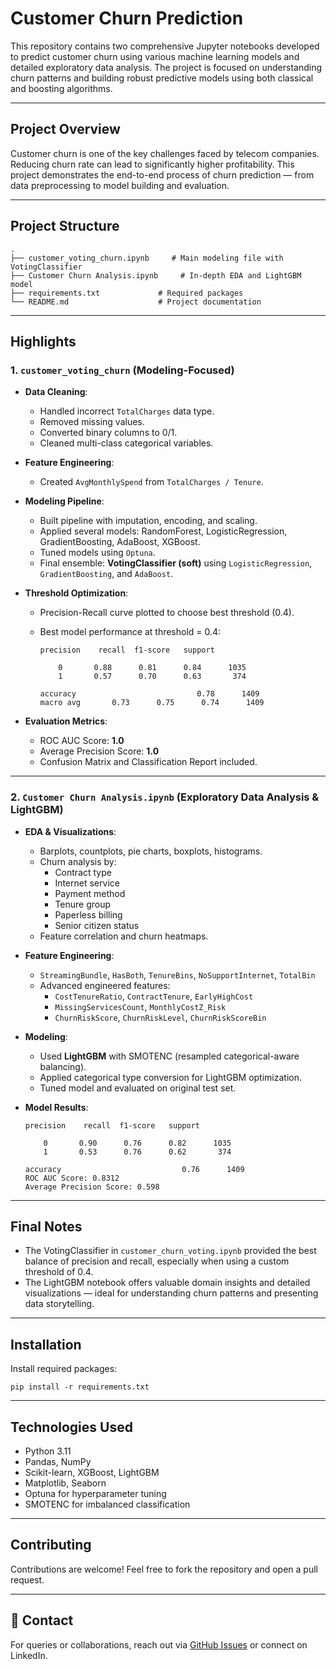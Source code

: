 
#  Customer Churn Prediction

This repository contains two comprehensive Jupyter notebooks developed to predict customer churn using various machine learning models and detailed exploratory data analysis. The project is focused on understanding churn patterns and building robust predictive models using both classical and boosting algorithms.

---

##  Project Overview

Customer churn is one of the key challenges faced by telecom companies. Reducing churn rate can lead to significantly higher profitability. This project demonstrates the end-to-end process of churn prediction — from data preprocessing to model building and evaluation.

---

##  Project Structure

```
.
├── customer_voting_churn.ipynb     # Main modeling file with VotingClassifier
├── Customer Churn Analysis.ipynb     # In-depth EDA and LightGBM model
├── requirements.txt             # Required packages
└── README.md                    # Project documentation
```

---

##  Highlights

### 1. `customer_voting_churn` (Modeling-Focused)

- **Data Cleaning**:
  - Handled incorrect `TotalCharges` data type.
  - Removed missing values.
  - Converted binary columns to 0/1.
  - Cleaned multi-class categorical variables.

- **Feature Engineering**:
  - Created `AvgMonthlySpend` from `TotalCharges / Tenure`.

- **Modeling Pipeline**:
  - Built pipeline with imputation, encoding, and scaling.
  - Applied several models: RandomForest, LogisticRegression, GradientBoosting, AdaBoost, XGBoost.
  - Tuned models using `Optuna`.
  - Final ensemble: **VotingClassifier (soft)** using `LogisticRegression`, `GradientBoosting`, and `AdaBoost`.

- **Threshold Optimization**:
  - Precision-Recall curve plotted to choose best threshold (0.4).
  - Best model performance at threshold = 0.4:

    ```
    precision    recall  f1-score   support

        0       0.88      0.81      0.84      1035
        1       0.57      0.70      0.63       374

    accuracy                           0.78      1409
    macro avg       0.73      0.75      0.74      1409
    ```

- **Evaluation Metrics**:
  - ROC AUC Score: **1.0**
  - Average Precision Score: **1.0**
  - Confusion Matrix and Classification Report included.

---

### 2. `Customer Churn Analysis.ipynb` (Exploratory Data Analysis & LightGBM)

- **EDA & Visualizations**:
  - Barplots, countplots, pie charts, boxplots, histograms.
  - Churn analysis by:
    - Contract type
    - Internet service
    - Payment method
    - Tenure group
    - Paperless billing
    - Senior citizen status
  - Feature correlation and churn heatmaps.

- **Feature Engineering**:
  - `StreamingBundle`, `HasBoth`, `TenureBins`, `NoSupportInternet`, `TotalBin`
  - Advanced engineered features:
    - `CostTenureRatio`, `ContractTenure`, `EarlyHighCost`
    - `MissingServicesCount`, `MonthlyCostZ_Risk`
    - `ChurnRiskScore`, `ChurnRiskLevel`, `ChurnRiskScoreBin`

- **Modeling**:
  - Used **LightGBM** with SMOTENC (resampled categorical-aware balancing).
  - Applied categorical type conversion for LightGBM optimization.
  - Tuned model and evaluated on original test set.

- **Model Results**:

    ```
    precision    recall  f1-score   support

        0       0.90      0.76      0.82      1035
        1       0.53      0.76      0.62       374

    accuracy                           0.76      1409
    ROC AUC Score: 0.8312
    Average Precision Score: 0.598
    ```

---

##  Final Notes

- The VotingClassifier in `customer_churn_voting.ipynb` provided the best balance of precision and recall, especially when using a custom threshold of 0.4.
- The LightGBM notebook offers valuable domain insights and detailed visualizations — ideal for understanding churn patterns and presenting data storytelling.

---

##  Installation

Install required packages:

```
pip install -r requirements.txt
```

---

##  Technologies Used

- Python 3.11
- Pandas, NumPy
- Scikit-learn, XGBoost, LightGBM
- Matplotlib, Seaborn
- Optuna for hyperparameter tuning
- SMOTENC for imbalanced classification

---

##  Contributing

Contributions are welcome! Feel free to fork the repository and open a pull request.

---

## 📧 Contact

For queries or collaborations, reach out via [GitHub Issues](https://github.com/) or connect on LinkedIn.
